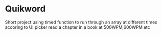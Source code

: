 # Quikword

Short project using timed function to run through an array at different times accoring to UI picker
read a chapter in a book at 500WPM,600WPM etc
